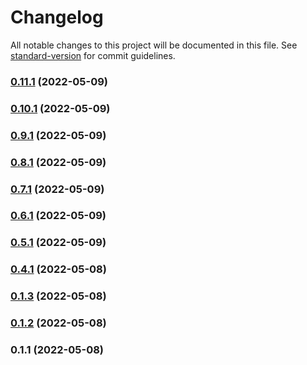 # Changelog

All notable changes to this project will be documented in this file. See [standard-version](https://github.com/conventional-changelog/standard-version) for commit guidelines.

### [0.11.1](https://github.com/ekrata/svelte-common/compare/v0.11.0...v0.11.1) (2022-05-09)

### [0.10.1](https://github.com/ekrata/svelte-common/compare/v0.10.0...v0.10.1) (2022-05-09)

### [0.9.1](https://github.com/ekrata/svelte-common/compare/v0.9.0...v0.9.1) (2022-05-09)

### [0.8.1](https://github.com/ekrata/svelte-common/compare/v0.8.0...v0.8.1) (2022-05-09)

### [0.7.1](https://github.com/ekrata/svelte-common/compare/v0.7.0...v0.7.1) (2022-05-09)

### [0.6.1](https://github.com/ekrata/svelte-common/compare/v0.6.0...v0.6.1) (2022-05-09)

### [0.5.1](https://github.com/ekrata/svelte-common/compare/v0.5.0...v0.5.1) (2022-05-09)

### [0.4.1](https://github.com/ekrata/svelte-common/compare/v0.4.0...v0.4.1) (2022-05-08)

### [0.1.3](https://github.com/ekrata/svelte-common/compare/v0.1.2...v0.1.3) (2022-05-08)

### [0.1.2](https://github.com/ekrata/svelte-common/compare/v0.1.1...v0.1.2) (2022-05-08)

### 0.1.1 (2022-05-08)

